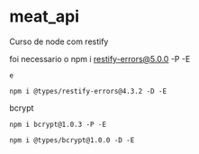 # meat_api
Curso de node com restify

foi necessario o
    npm i restify-errors@5.0.0 -P -E

    e

    npm i @types/restify-errors@4.3.2 -D -E

bcrypt
    
    npm i bcrypt@1.0.3 -P -E

    npm i @types/bcrypt@1.0.0 -D -E

